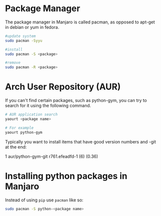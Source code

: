 # Package Manager

The package manager in Manjaro is called pacman, as opposed to apt-get in debian or yum in fedora.

```bash
#update system
sudo pacman -Syyu

#install
sudo pacman -S <package>

#remove
sudo pacman -R <package>
```
# Arch User Repository (AUR)

If you can't find certain packages, such as python-gym, you can try to search for it using the following command.

```bash
# AUR application search
yaourt <package name>

# For example
yaourt python-gym
```
Typically you want to install items that have good version numbers and -git at the end:

1 aur/python-gym-git r761.efeadfd-1 (6) (0.36)

# Installing python packages in Manjaro

Instead of using `pip` use `pacman` like so:

```bash
sudo pacman -S python-<package name>
```


